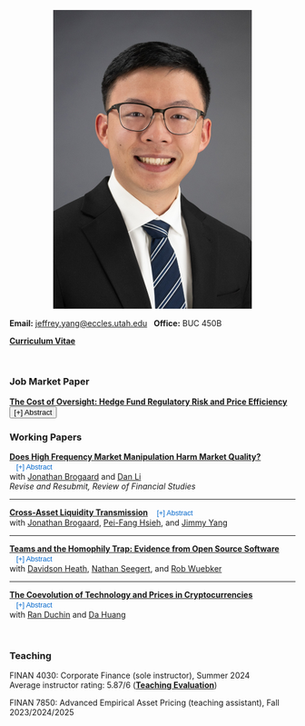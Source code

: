 
<p align="center"> 
<img src="images/jy_2024.jpg" width="350">
</p>

**Email:** jeffrey.yang@eccles.utah.edu &nbsp;  **Office:** BUC 450B

**[Curriculum Vitae](CV_Jeffrey_Yang.pdf)**

<br>

### Job Market Paper

<div class="paper-title-container">
  <strong><a href="#">The Cost of Oversight: Hedge Fund Regulatory Risk and Price Efficiency</a></strong>
  <button id="btn-abs0" onclick="toggleAbstract('abs0','btn-abs0')">[+] Abstract</button>
</div>

<div id="abs0" style="display:none; margin:5px 0 10px 0;">
  <p>
    Abstract
  </p>
</div>



### Working Papers

**[Does High Frequency Market Manipulation Harm Market Quality?](https://papers.ssrn.com/sol3/papers.cfm?abstract_id=4280120)** 
<button id="btn-abs1" onclick="toggleAbstract('abs1','btn-abs1')" 
  style="border:none; background:none; color:#0066cc; cursor:pointer; font-size:90%; margin-left:6px;">
  [+] Abstract
</button>  
with [Jonathan Brogaard](https://brogaard.utah.edu/) and [Dan Li](https://myweb.cuhk.edu.cn/lidan)  
_Revise and Resubmit, Review of Financial Studies_

<div id="abs1" style="display:none; margin:5px 0 10px 0;">
  <p>
    Manipulation of financial markets has long been a concern. With the automation of financial markets, the potential for high frequency manipulation has arisen. Yet, such behavior is hidden within vast sums of order book data, making it difficult to define and to detect. We develop a tangible definition of one type of manipulation, spoofing. Using proprietary user-level identified order book data, we show the determinants of spoofing. Exploiting SEC Litigation Releases and lagged spoofing profitability as instruments, we show causal evidence that spoofing increases volatility and transaction costs, and decreases price efficiency. The findings indicate that spoofing harms market quality.
  </p>
</div>

---

**[Cross-Asset Liquidity Transmission](https://papers.ssrn.com/sol3/papers.cfm?abstract_id=4875686)** 
<button id="btn-abs2" onclick="toggleAbstract('abs2','btn-abs2')" 
  style="border:none; background:none; color:#0066cc; cursor:pointer; font-size:90%; margin-left:6px;">
  [+] Abstract
</button>  
with [Jonathan Brogaard](https://brogaard.utah.edu/), [Pei-Fang Hsieh](https://mx.nthu.edu.tw/~pfhsieh/), and [Jimmy Yang](https://business.oregonstate.edu/users/jimmy-yang)  

<div id="abs2" style="display:none; margin:5px 0 10px 0;">
  <p>
    We study cross-asset liquidity transmission using a proprietary dataset that tracks trader activity across multiple asset classes. We find that derivatives market makers’ hedging demand worsens liquidity in the stock market. We establish causality by exploiting an exogenous shock in hedging caused by increased options market making incentives. Market maker hedging transmits liquidity from derivatives to stocks, with trade imbalances driving hedging demand and causing asymmetric trading in the stock market. Hedging trades have permanent price impacts, indicating information transfer at the expense of stock market quality. Aggressive end-of-day hedging further consumes liquidity, consistent with its role in intraday momentum.
  </p>
</div>

---

**[Teams and the Homophily Trap: Evidence from Open Source Software](https://papers.ssrn.com/sol3/papers.cfm?abstract_id=5395207)** 
<button id="btn-abs4" onclick="toggleAbstract('abs4','btn-abs4')" 
  style="border:none; background:none; color:#0066cc; cursor:pointer; font-size:90%; margin-left:6px;">
  [+] Abstract
</button>  
with [Davidson Heath](http://davidsontheath.github.io/), [Nathan Seegert](http://www.nathanseegert.com/), and [Rob Wuebker](https://rwuebker.notion.site/RO-R-WU-K-R-f974e372aad24db1bea26d097f855033)  

<div id="abs4" style="display:none; margin:5px 0 10px 0;">
  <p>
    Many real-world teams—for example startups, scientific collaborations, and the open-source software community—form through self-selection rather than assignment. Yet most empirical research on team diversity and performance focuses on teams are already formed, or a field experiment where team members have been randomly assigned. This paper examines how diversity emerges and affects performance in endogenously formed teams using a panel of over 148,000 open source software project-years from GitHub. We document three main findings. First, homophily—the tendency to affiliate with similar others—drives team formation, resulting in widespread and persistent homogeneity in endogenously formed teams. Second, diversity improves project performance, with the greatest gains observed among teams that were initially homogeneous. Third, we empirically document the "homophily trap" in endogenously-formed teams, showing that the very mechanism that fosters early team emergence and cohesion inhibits a team's long-run performance by deterring outsider entry. Finally, we show that the coordination costs of diversity, two measures of team dysfunction—higher contributor exit and team fracture—arise primarily at high levels of heterogeneity. These results highlight a central tradeoff in team formation: early interpersonal fit may come at the expense of long-run adaptability and success.
  </p>
</div>

---

**[The Coevolution of Technology and Prices in Cryptocurrencies](https://papers.ssrn.com/sol3/papers.cfm?abstract_id=5426235)** 
<button id="btn-abs3" onclick="toggleAbstract('abs3','btn-abs3')" 
  style="border:none; background:none; color:#0066cc; cursor:pointer; font-size:90%; margin-left:6px;">
  [+] Abstract
</button>  
with [Ran Duchin](https://sites.google.com/view/randuchin) and [Da Huang](https://dahuang-finance.github.io/)  

<div id="abs3" style="display:none; margin:5px 0 10px 0;">
  <p>
    This paper studies the joint dynamics of cryptocurrency technology, returns, and labor markets for developers. We construct high-frequency measures of GitHub bug reports ("Technology Flaws") and code commits ("Technology Development") for major coins. The main results are twofold. First, a new Technology Flaw predicts a 7 bp drop in next-day returns without future reversals. Second, a 1% decrease in coin valuation leads to a 0.14% decrease in Technology Development labor. These findings suggest that technology is a fundamental factor in cryptocurrency prices, and that prices and technology development coevolve through a bidirectional feedback mechanism.
  </p>
</div>

<script>
function toggleAbstract(absId, btnId) {
  var abs = document.getElementById(absId);
  var btn = document.getElementById(btnId);
  if (abs.style.display === "none") {
    abs.style.display = "block";
    btn.textContent = "[–] Abstract";
  } else {
    abs.style.display = "none";
    btn.textContent = "[+] Abstract";
  }
}
</script>


<br>

### Teaching

FINAN 4030: Corporate Finance (sole instructor), Summer 2024 <br>
Average instructor rating: 5.87/6 (**[Teaching Evaluation](finan_4030_evals.pdf)**)

FINAN 7850: Advanced Empirical Asset Pricing (teaching assistant), Fall 2023/2024/2025



